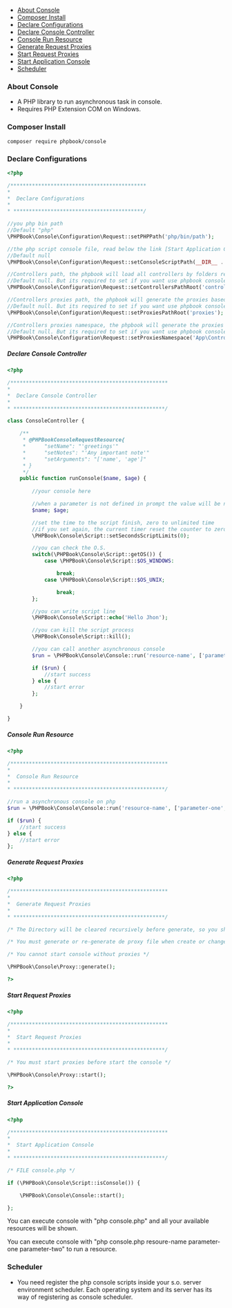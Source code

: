     
+ [About Console](#about-console)
+ [Composer Install](#composer-install)
+ [Declare Configurations](#declare-configurations)
+ [Declare Console Controller](#declare-console-controller)
+ [Console Run Resource](#console-run-resource)
+ [Generate Request Proxies](#generate-request-proxies)
+ [Start Request Proxies](#start-request-proxies)
+ [Start Application Console](#start-application-console)
+ [Scheduler](#scheduler)

### About Console

- A PHP library to run asynchronous task in console.
- Requires PHP Extension COM on Windows.

### Composer Install

	composer require phpbook/console
	
### Declare Configurations

```php
<?php

/********************************************
* 
*  Declare Configurations
* 
* ******************************************/

//you php bin path
//Default "php"
\PHPBook\Console\Configuration\Request::setPHPPath('php/bin/path');

//the php script console file, read below the link [Start Application Console]
//Default null
\PHPBook\Console\Configuration\Request::setConsoleScriptPath(__DIR__ . DIRECTORY_SEPARATOR . 'console.php');

//Controllers path, the phpbook will load all controllers by folders recursively inside
//Default null. But its required to set if you want use phpbook console.
\PHPBook\Console\Configuration\Request::setControllersPathRoot('controllers');

//Controllers proxies path, the phpbook will generate the proxies based on controllers
//Default null. But its required to set if you want use phpbook console.
\PHPBook\Console\Configuration\Request::setProxiesPathRoot('proxies');

//Controllers proxies namespace, the phpbook will generate the proxies classes using this namespace
//Default null. But its required to set if you want use phpbook console.
\PHPBook\Console\Configuration\Request::setProxiesNamespace('App\Controllers');

```

##### Declare Console Controller

```php
<?php

/***************************************************
* 
*  Declare Console Controller
* 
* *************************************************/

class ConsoleController {

	/**
	 * @PHPBookConsoleRequestResource{
	 *      "setName": "'greetings'"
	 * 		"setNotes": "'Any important note'"
	 * 		"setArguments": "['name', 'age']"
	 * }
	 */
	public function runConsole($name, $age) {
		
		//your console here

		//when a parameter is not defined in prompt the value will be null.
		$name; $age;

		//set the time to the script finish, zero to unlimited time
		//if you set again, the current timer reset the counter to zero, and starts counting again
		\PHPBook\Console\Script::setSecondsScriptLimits(0);

		//you can check the O.S.
		switch(\PHPBook\Console\Script::getOS()) {
			case \PHPBook\Console\Script::$OS_WINDOWS:

				break;
			case \PHPBook\Console\Script::$OS_UNIX;

				break;
		};

		//you can write script line
		\PHPBook\Console\Script::echo('Hello Jhon');

		//you can kill the script process
		\PHPBook\Console\Script::kill();

		//you can call another asynchronous console
		$run = \PHPBook\Console\Console::run('resource-name', ['parameter-one', 'parameter-two']);

		if ($run) {
			//start success
		} else {
			//start error
		};

	}

}

```

##### Console Run Resource

```php
<?php

/***************************************************
* 
*  Console Run Resource
* 
* *************************************************/

//run a asynchronous console on php
$run = \PHPBook\Console\Console::run('resource-name', ['parameter-one', 'parameter-two']);

if ($run) {
	//start success
} else {
	//start error
};

```

##### Generate Request Proxies

```php
<?php

/***************************************************
* 
*  Generate Request Proxies
* 
* *************************************************/

/* The Directory will be cleared recursively before generate, so you should have a unique folder to this proxies.*/

/* You must generate or re-generate de proxy file when create or change controllers notations */

/* You cannot start console without proxies */

\PHPBook\Console\Proxy::generate();

?>
```

##### Start Request Proxies

```php
<?php

/***************************************************
* 
*  Start Request Proxies
* 
* *************************************************/

/* You must start proxies before start the console */

\PHPBook\Console\Proxy::start();

?>
```

##### Start Application Console

```php
<?php

/***************************************************
* 
*  Start Application Console
* 
* *************************************************/

/* FILE console.php */

if (\PHPBook\Console\Script::isConsole()) {

	\PHPBook\Console\Console::start();

};

```

You can execute console with "php console.php" and all your available resources will be shown.

You can execute console with "php console.php resoure-name parameter-one parameter-two" to run a resource.

### Scheduler

- You need register the php console scripts inside your s.o. server environment scheduler. Each operating system and its server has its way of registering as console scheduler.